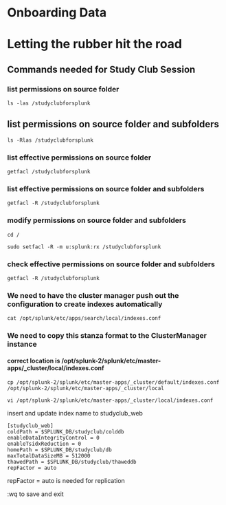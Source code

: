 # Onboarding Data
# Letting the rubber hit the road

## Commands needed for Study Club Session

### list permissions on source folder
```
ls -las /studyclubforsplunk
```

## list permissions on source folder and subfolders
```
ls -Rlas /studyclubforsplunk
```

### list effective permissions on source folder
```
getfacl /studyclubforsplunk
```

### list effective permissions on source folder and subfolders
```
getfacl -R /studyclubforsplunk
```

### modify permissions on source folder and subfolders
```
cd /
```
```
sudo setfacl -R -m u:splunk:rx /studyclubforsplunk
```

### check effective permissions on source folder and subfolders
```
getfacl -R /studyclubforsplunk
```

### We need to have the cluster manager push out the configuration to create indexes automatically 
```
cat /opt/splunk/etc/apps/search/local/indexes.conf
```
### We need to copy this stanza format to the ClusterManager instance
#### correct location is /opt/splunk-2/splunk/etc/master-apps/_cluster/local/indexes.conf
```
cp /opt/splunk-2/splunk/etc/master-apps/_cluster/default/indexes.conf /opt/splunk-2/splunk/etc/master-apps/_cluster/local
```
```
vi /opt/splunk-2/splunk/etc/master-apps/_cluster/local/indexes.conf
```
insert and update index name to studyclub_web
```
[studyclub_web]
coldPath = $SPLUNK_DB/studyclub/colddb
enableDataIntegrityControl = 0
enableTsidxReduction = 0
homePath = $SPLUNK_DB/studyclub/db
maxTotalDataSizeMB = 512000
thawedPath = $SPLUNK_DB/studyclub/thaweddb
repFactor = auto
```

repFactor = auto is needed for replication

:wq to save and exit


